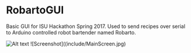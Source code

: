 # RobartoGUI

Basic GUI for ISU Hackathon Spring 2017. Used to send recipes over serial
to Arduino controlled robot bartender named Robarto.

![Alt text](include/MainScreen.jpg?raw=true "Main Screen")
![Screenshot]((include/MainScreen.jpg)
